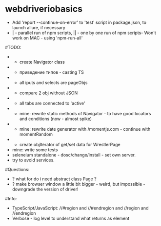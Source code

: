 # webdriveriobasics
* Add 'report --continue-on-error' to 'test' script in package.json, to launch allure, if necessary
* | - parallel run of npm scripts, || - one by one run of npm scripts- Won't work on MAC - using 'npm-run-all'


#TODO:
* + create Navigator class
* + приведение типов - casting TS
* + all iputs and selects are pageObjs 
* + compare 2 obj without JSON
* + all tabs are connected to 'active' 
* + mine: rewrite static methods of Navigator - to have good locators and conditions (now - almost spike)
* + mine: rewrite date generator with /momentjs.com - continue with momentRandom
* + create objIterator of get/set data for WrestlerPage
* mine: write some tests 
* seleneium standalone - dosc/change/install - set own server. 
* try to avoid services. 


#Questions:
* ? what for do i need abstract class Page ?
* ? make browser window a little bit bigger - weird, but impossible - downgrade the version of driver! 


#Info:
* TypeScript/JavaScript: //#region and //#endregion and //region and //endregion
* Verbose - log level to understand what returns as element
